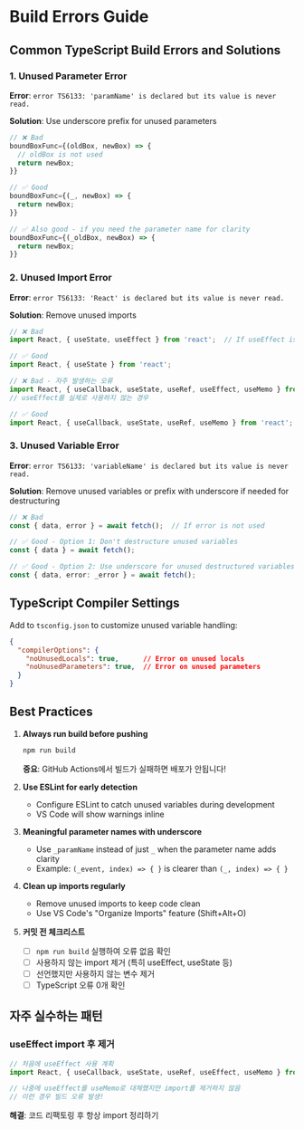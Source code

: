 # Build Errors Guide

## Common TypeScript Build Errors and Solutions

### 1. Unused Parameter Error
**Error**: `error TS6133: 'paramName' is declared but its value is never read.`

**Solution**: Use underscore prefix for unused parameters
```typescript
// ❌ Bad
boundBoxFunc={(oldBox, newBox) => {
  // oldBox is not used
  return newBox;
}}

// ✅ Good
boundBoxFunc={(_, newBox) => {
  return newBox;
}}

// ✅ Also good - if you need the parameter name for clarity
boundBoxFunc={(_oldBox, newBox) => {
  return newBox;
}}
```

### 2. Unused Import Error
**Error**: `error TS6133: 'React' is declared but its value is never read.`

**Solution**: Remove unused imports
```typescript
// ❌ Bad
import React, { useState, useEffect } from 'react';  // If useEffect is not used

// ✅ Good
import React, { useState } from 'react';

// ❌ Bad - 자주 발생하는 오류
import React, { useCallback, useState, useRef, useEffect, useMemo } from 'react';
// useEffect를 실제로 사용하지 않는 경우

// ✅ Good
import React, { useCallback, useState, useRef, useMemo } from 'react';
```

### 3. Unused Variable Error
**Error**: `error TS6133: 'variableName' is declared but its value is never read.`

**Solution**: Remove unused variables or prefix with underscore if needed for destructuring
```typescript
// ❌ Bad
const { data, error } = await fetch();  // If error is not used

// ✅ Good - Option 1: Don't destructure unused variables
const { data } = await fetch();

// ✅ Good - Option 2: Use underscore for unused destructured variables
const { data, error: _error } = await fetch();
```

## TypeScript Compiler Settings

Add to `tsconfig.json` to customize unused variable handling:
```json
{
  "compilerOptions": {
    "noUnusedLocals": true,      // Error on unused locals
    "noUnusedParameters": true,  // Error on unused parameters
  }
}
```

## Best Practices

1. **Always run build before pushing**
   ```bash
   npm run build
   ```
   **중요**: GitHub Actions에서 빌드가 실패하면 배포가 안됩니다!

2. **Use ESLint for early detection**
   - Configure ESLint to catch unused variables during development
   - VS Code will show warnings inline

3. **Meaningful parameter names with underscore**
   - Use `_paramName` instead of just `_` when the parameter name adds clarity
   - Example: `(_event, index) => { }` is clearer than `(_, index) => { }`

4. **Clean up imports regularly**
   - Remove unused imports to keep code clean
   - Use VS Code's "Organize Imports" feature (Shift+Alt+O)

5. **커밋 전 체크리스트**
   - [ ] `npm run build` 실행하여 오류 없음 확인
   - [ ] 사용하지 않는 import 제거 (특히 useEffect, useState 등)
   - [ ] 선언했지만 사용하지 않는 변수 제거
   - [ ] TypeScript 오류 0개 확인

## 자주 실수하는 패턴

### useEffect import 후 제거
```typescript
// 처음에 useEffect 사용 계획
import React, { useCallback, useState, useRef, useEffect, useMemo } from 'react';

// 나중에 useEffect를 useMemo로 대체했지만 import를 제거하지 않음
// 이런 경우 빌드 오류 발생!
```

**해결**: 코드 리팩토링 후 항상 import 정리하기